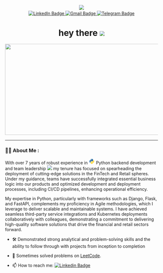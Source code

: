 <div id="header" align="center">
  <img src="https://media.giphy.com/media/M9gbBd9nbDrOTu1Mqx/giphy.gif" width="100"/>
  <div id="badges">
  <a href="https://www.linkedin.com/in/emile-gareev/">
    <img src="https://img.shields.io/badge/LinkedIn-blue?style=for-the-badge&logo=linkedin&logoColor=white" alt="LinkedIn Badge"/>
  </a>
  <a href="mailto:gareev.emile@gmail.com">
    <img src="https://img.shields.io/badge/Mail-orange?style=for-the-badge&logo=gmail&logoColor=white" alt="Gmail Badge"/>
  </a>
  <a href="http://t.me/emile16">
    <img src="https://img.shields.io/badge/Telegram-blue?style=for-the-badge&logo=telegram&logoColor=white" alt="Telegram Badge"/>
  </a>
  </div>
  <h1>
  hey there
  <img src="https://media.giphy.com/media/hvRJCLFzcasrR4ia7z/giphy.gif" width="30px"/>
  </h1>
  <div align="center">
  <img src="https://media.giphy.com/media/iIqmM5tTjmpOB9mpbn/giphy.gif" width="600" height="300"/>
  </div>
</div>

---
### :man_technologist: About Me :
With over 7 years of robust experience in <img src="https://github.com/devicons/devicon/blob/master/icons/python/python-original.svg" title="Java" alt="Python" width="20" height="20"/> Python backend development and team leadership <img src="https://media.giphy.com/media/WUlplcMpOCEmTGBtBW/giphy.gif" width="30"> my tenure has focused on spearheading the deployment of cutting-edge solutions in the FinTech and Retail spheres. Under my guidance, teams have successfully integrated essential business logic into our products and optimized development and deployment processes, including CI/CD pipelines, enhancing operational efficiency.

My expertise in Python, particularly with frameworks such as Django, Flask, and FastAPI, complements my proficiency in Agile methodologies, which I leverage to deliver scalable and maintainable systems. I have achieved seamless third-party service integrations and Kubernetes deployments collaboratively with colleagues, demonstrating a commitment to delivering high-quality software solutions that drive the financial and retail sectors forward.

- :hammer_and_wrench: Demonstrated strong analytical and problem-solving skills and the ability to follow through with projects from inception to completion

- :see_no_evil: Sometimes solved problems on <a href='https://leetcode.com/u/gareev/'>LeetCode</a>.

- :mailbox: How to reach me: [![Linkedin Badge](https://img.shields.io/badge/-Emile_Gareev-blue?style=flat&logo=Linkedin&logoColor=white)](https://www.linkedin.com/in/emile-gareev/)
